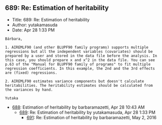 ## 689: Re: Estimation of heritability

- Title: 689: Re: Estimation of heritability
- Author: yutakamasuda
- Date: Apr 28 1:33 PM

```
Bárbara,

1. AIREMLF90 (and other BLUPF90 family programs) supports multiple regressions but all the independent variables (covariates) should be prepared by a user and stored in the data file before the analysis. In this case, you should prepare x and x^2 in the data file. You can see p.63 of the "Manual for BLUPF90 family of programs" to fit multiple regression coefficients. In this example, the 2nd and the 3rd effects are (fixed) regressions.

2. AIREMLF90 estimates variance components but doesn't calculate heritabilities. The heritability estimates should be calculated from the variances by hand.

Yutaka
```

- [688](0688.md): Estimation of heritability by barbaramazetti, Apr 28 10:43 AM
    - [689](0689.md): Re: Estimation of heritability by yutakamasuda, Apr 28 1:33 PM
        - [691](0691.md): Re: Estimation of heritability by barbaramazetti, May 2, 2016
